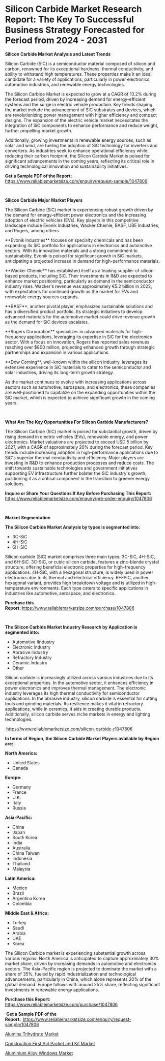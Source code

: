 <p><h1>Silicon Carbide Market Research Report: The Key To Successful Business Strategy Forecasted for Period from 2024 - 2031</h1></p><p><strong>Silicon Carbide Market Analysis and Latest Trends</strong></p>
<p><p>Silicon Carbide (SiC) is a semiconductor material composed of silicon and carbon, renowned for its exceptional hardness, thermal conductivity, and ability to withstand high temperatures. These properties make it an ideal candidate for a variety of applications, particularly in power electronics, automotive industries, and renewable energy technologies. </p><p>The Silicon Carbide Market is expected to grow at a CAGR of 10.2% during the forecast period, driven by increasing demand for energy-efficient systems and the surge in electric vehicle production. Key trends shaping the market include the advancement of SiC substrates and devices, which are revolutionizing power management with higher efficiency and compact designs. The expansion of the electric vehicle market necessitates the integration of SiC components to enhance performance and reduce weight, further propelling market growth. </p><p>Additionally, growing investments in renewable energy sources, such as solar and wind, are fueling the adoption of SiC technology for inverters and converters. As industries seek to enhance operational efficiency while reducing their carbon footprint, the Silicon Carbide Market is poised for significant advancements in the coming years, reflecting its critical role in driving technological innovation and sustainability initiatives.</p></p>
<p><strong>Get a Sample PDF of the Report:&nbsp;</strong> <a href="https://www.reliablemarketsize.com/enquiry/request-sample/1047806?utm_campaign=1105&utm_medium=2&utm_source=Github&utm_content=ia&utm_term=09112024&utm_id=silicon-carbide">https://www.reliablemarketsize.com/enquiry/request-sample/1047806</a></p>
<p>&nbsp;</p>
<p><strong>Silicon Carbide Major Market Players</strong></p>
<p><p>The Silicon Carbide (SiC) market is experiencing robust growth driven by the demand for energy-efficient power electronics and the increasing adoption of electric vehicles (EVs). Key players in this competitive landscape include Evonik Industries, Wacker Chemie, BASF, UBE Industries, and Rogers, among others.</p><p>**Evonik Industries** focuses on specialty chemicals and has been expanding its SiC portfolio for applications in electronics and automotive sectors. With its innovative materials and a strong commitment to sustainability, Evonik is poised for significant growth in SiC markets, anticipating a projected increase in demand for high-performance materials.</p><p>**Wacker Chemie** has established itself as a leading supplier of silicon-based products, including SiC. Their investments in R&D are expected to enhance market positioning, particularly as demand in the semiconductor industry rises. Wacker's revenue was approximately €5.2 billion in 2022, with expectations for continued growth as the market for EVs and renewable energy sources expands.</p><p>**BASF**, another pivotal player, emphasizes sustainable solutions and has a diversified product portfolio. Its strategic initiatives to develop advanced materials for the automotive market could drive revenue growth as the demand for SiC devices escalates.</p><p>**Rogers Corporation** specializes in advanced materials for high-frequency applications, leveraging its expertise in SiC for the electronics sector. With a focus on innovation, Rogers has reported sales revenues reaching over $800 million, projecting enhanced growth through strategic partnerships and expansion in various applications.</p><p>**Dow Corning**, well-known within the silicon industry, leverages its extensive experience in SiC materials to cater to the semiconductor and solar industries, driving its long-term growth strategy.</p><p>As the market continues to evolve with increasing applications across sectors such as automotive, aerospace, and electronics, these companies are well-positioned to capitalize on the expanding opportunities within the SiC market, which is expected to achieve significant growth in the coming years.</p></p>
<p>&nbsp;</p>
<p><strong>What Are The Key Opportunities For Silicon Carbide Manufacturers?</strong></p>
<p><p>The Silicon Carbide (SiC) market is poised for substantial growth, driven by rising demand in electric vehicles (EVs), renewable energy, and power electronics. Market valuations are projected to exceed USD 5 billion by 2027, with a CAGR of approximately 20% during the forecast period. Key trends include increasing adoption in high-performance applications due to SiC's superior thermal conductivity and efficiency. Major players are investing in R&D to enhance production processes and reduce costs. The shift towards sustainable technologies and government initiatives supporting EV infrastructure further bolster the SiC industry's growth, positioning it as a critical component in the transition to greener energy solutions.</p></p>
<p><strong>Inquire or Share Your Questions If Any Before Purchasing This Report:</strong> <a href="https://www.reliablemarketsize.com/enquiry/pre-order-enquiry/1047806?utm_campaign=1105&utm_medium=2&utm_source=Github&utm_content=ia&utm_term=09112024&utm_id=silicon-carbide">https://www.reliablemarketsize.com/enquiry/pre-order-enquiry/1047806</a></p>
<p>&nbsp;</p>
<p><strong>Market Segmentation</strong></p>
<p><strong>The Silicon Carbide Market Analysis by types is segmented into:</strong></p>
<p><ul><li>3C-SiC</li><li>4H-SiC</li><li>6H-SiC</li></ul></p>
<p><p>Silicon carbide (SiC) market comprises three main types: 3C-SiC, 4H-SiC, and 6H-SiC. 3C-SiC, or cubic silicon carbide, features a zinc-blende crystal structure, offering beneficial electronic properties for high-frequency applications. 4H-SiC, with a hexagonal structure, is widely used in power electronics due to its thermal and electrical efficiency. 6H-SiC, another hexagonal variant, provides high breakdown voltage and is utilized in high-temperature environments. Each type caters to specific applications in industries like automotive, aerospace, and electronics.</p></p>
<p><strong>Purchase this Report:&nbsp;</strong><a href="https://www.reliablemarketsize.com/purchase/1047806?utm_campaign=1105&utm_medium=2&utm_source=Github&utm_content=ia&utm_term=09112024&utm_id=silicon-carbide">https://www.reliablemarketsize.com/purchase/1047806</a></p>
<p>&nbsp;</p>
<p><strong>The Silicon Carbide Market Industry Research by Application is segmented into:</strong></p>
<p><ul><li>Automotive IIndustry</li><li>Electronic Industry</li><li>Abrasive Industry</li><li>Refractory Industry</li><li>Ceramic Industry</li><li>Other</li></ul></p>
<p><p>Silicon carbide is increasingly utilized across various industries due to its exceptional properties. In the automotive sector, it enhances efficiency in power electronics and improves thermal management. The electronic industry leverages its high thermal conductivity for semiconductor applications. In the abrasive industry, silicon carbide is essential for cutting tools and grinding materials. Its resilience makes it vital in refractory applications, while in ceramics, it aids in creating durable products. Additionally, silicon carbide serves niche markets in energy and lighting technologies.</p></p>
<p><a href="https://www.reliablemarketsize.com/silicon-carbide-r1047806?utm_campaign=1105&utm_medium=2&utm_source=Github&utm_content=ia&utm_term=09112024&utm_id=silicon-carbide">&nbsp;https://www.reliablemarketsize.com/silicon-carbide-r1047806</a></p>
<p><strong>In terms of Region, the Silicon Carbide Market Players available by Region are:</strong></p>
<p>
    <p> <strong> North America: </strong>
        <ul>
            <li>United States</li>
            <li>Canada</li>
        </ul>
        </p> 
    <p> <strong> Europe: </strong>
        <ul>
            <li>Germany</li>
            <li>France</li>
            <li>U.K.</li>
            <li>Italy</li>
            <li>Russia</li>
        </ul>
        </p> 
    <p> <strong> Asia-Pacific: </strong>
        <ul>
            <li>China</li>
            <li>Japan</li>
            <li>South Korea</li>
            <li>India</li>
            <li>Australia</li>
            <li>China Taiwan</li>
            <li>Indonesia</li>
            <li>Thailand</li>
            <li>Malaysia</li>
        </ul>
        </p> 
    <p> <strong> Latin America: </strong>
        <ul>
            <li>Mexico</li>
            <li>Brazil</li>
            <li>Argentina Korea</li>
            <li>Colombia</li>
        </ul>
        </p> 
    <p> <strong> Middle East & Africa: </strong>
        <ul>
            <li>Turkey</li>
            <li>Saudi</li>
            <li>Arabia</li>
            <li>UAE</li>
            <li>Korea</li>
        </ul>
    </p>
    </p>
<p><p>The Silicon Carbide market is experiencing substantial growth across various regions. North America is anticipated to capture approximately 30% market share, driven by increasing demands in automotive and electronics sectors. The Asia-Pacific region is projected to dominate the market with a share of 35%, fueled by rapid industrialization and technological advancements, particularly in China, which alone represents 20% of the global demand. Europe follows with around 25% share, reflecting significant investments in renewable energy applications.</p></p>
<p><strong>Purchase this Report: </strong><a href="https://www.reliablemarketsize.com/purchase/1047806?utm_campaign=1105&utm_medium=2&utm_source=Github&utm_content=ia&utm_term=09112024&utm_id=silicon-carbide">https://www.reliablemarketsize.com/purchase/1047806</a></p>
<p>&nbsp;<strong>Get a Sample PDF of the Report:&nbsp;&nbsp;</strong><a href="https://www.reliablemarketsize.com/enquiry/request-sample/1047806?utm_campaign=1105&utm_medium=2&utm_source=Github&utm_content=ia&utm_term=09112024&utm_id=silicon-carbide">https://www.reliablemarketsize.com/enquiry/request-sample/1047806</a></p>
<p><strong></strong></p>
<p><p><a href="https://github.com/NorbertYates/Market-Research-Report-List-7/blob/main/alumina-trihydrate-market.md?utm_campaign=1105&utm_medium=2&utm_source=Github&utm_content=ia&utm_term=09112024&utm_id=silicon-carbide">Alumina Trihydrate Market</a></p><p><a href="https://issuu.com/reportprime-2/docs/construction-first-aid-packet-and-k_1902eeeb287285?utm_campaign=1105&utm_medium=2&utm_source=Github&utm_content=ia&utm_term=09112024&utm_id=silicon-carbide">Construction First Aid Packet and Kit Market</a></p><p><a href="https://github.com/cophervdheacoxt/Market-Research-Report-List-1/blob/main/aluminium-alloy-windows-market.md?utm_campaign=1105&utm_medium=2&utm_source=Github&utm_content=ia&utm_term=09112024&utm_id=silicon-carbide">Aluminium Alloy Windows Market</a></p></p>